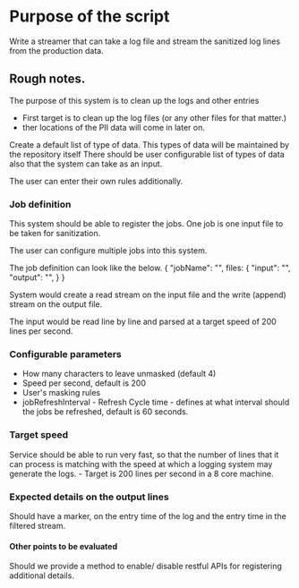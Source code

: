 # Purpose of the script

Write a streamer that can take a log file and stream the sanitized log lines from the production data.

## Rough notes.

The purpose of this system is to clean up the logs and other entries
- First target is to clean up the log files (or any other files for that matter.)
- ther locations of the PII data will come in later on.

Create a default list of type of data. This types of data will be maintained by the repository itself
There should be user configurable list of types of data also that the system can take as an input.

The user can enter their own rules additionally.

### Job definition
This system should be able to register the jobs. One job is one input file to be taken for sanitization.

The user can configure multiple jobs into this system.

The job definition can look like the below.
{
    "jobName": "",
    files: {
        "input": "<absolute path to the input file>",
        "output": "<absolute path to where the output file>",
    }
}

System would create a read stream on the input file and the write (append) stream on the output file.

The input would be read line by line and parsed at a target speed of 200 lines per second.

### Configurable parameters
- How many characters to leave unmasked (default 4)
- Speed per second, default is 200
- User's masking rules
- jobRefreshInterval - Refresh Cycle time - defines at what interval should the jobs be refreshed, default is 60 seconds.

### Target speed
Service should be able to run very fast, so that the number of lines that it can process is matching with the speed at which a logging system may generate the logs. - Target is 200 lines per second in a 8 core machine.


### Expected details on the output lines

Should have a marker, on the entry time of the log and the entry time in the filtered stream.




#### Other points to be evaluated

Should we provide a method to enable/ disable restful APIs for registering additional details.